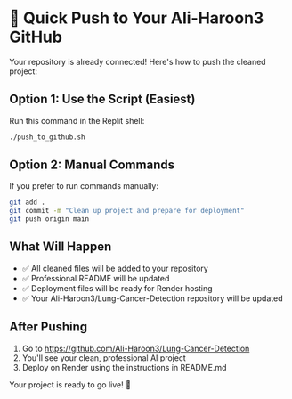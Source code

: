 # 🚀 Quick Push to Your Ali-Haroon3 GitHub

Your repository is already connected! Here's how to push the cleaned project:

## Option 1: Use the Script (Easiest)
Run this command in the Replit shell:
```bash
./push_to_github.sh
```

## Option 2: Manual Commands
If you prefer to run commands manually:

```bash
git add .
git commit -m "Clean up project and prepare for deployment"
git push origin main
```

## What Will Happen
- ✅ All cleaned files will be added to your repository
- ✅ Professional README will be updated
- ✅ Deployment files will be ready for Render hosting  
- ✅ Your Ali-Haroon3/Lung-Cancer-Detection repository will be updated

## After Pushing
1. Go to https://github.com/Ali-Haroon3/Lung-Cancer-Detection
2. You'll see your clean, professional AI project
3. Deploy on Render using the instructions in README.md

Your project is ready to go live! 🎉